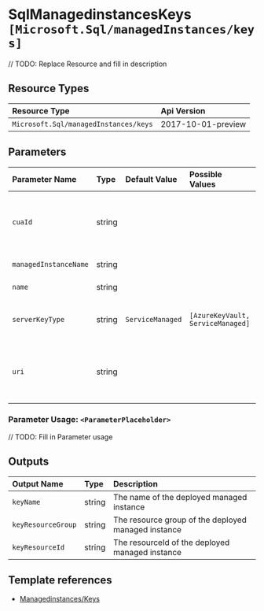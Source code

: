 # SqlManagedinstancesKeys `[Microsoft.Sql/managedInstances/keys]`

// TODO: Replace Resource and fill in description

## Resource Types

| Resource Type | Api Version |
| :-- | :-- |
| `Microsoft.Sql/managedInstances/keys` | 2017-10-01-preview |

## Parameters

| Parameter Name | Type | Default Value | Possible Values | Description |
| :-- | :-- | :-- | :-- | :-- |
| `cuaId` | string |  |  | Optional. Customer Usage Attribution id (GUID). This GUID must be previously registered |
| `managedInstanceName` | string |  |  | Name of the resource. |
| `name` | string |  |  | The name of the key |
| `serverKeyType` | string | `ServiceManaged` | `[AzureKeyVault, ServiceManaged]` | The encryption protector type like "ServiceManaged", "AzureKeyVault" |
| `uri` | string |  |  | The URI of the key. If the ServerKeyType is AzureKeyVault, then the URI is required. |

### Parameter Usage: `<ParameterPlaceholder>`

// TODO: Fill in Parameter usage

## Outputs

| Output Name | Type | Description |
| :-- | :-- | :-- |
| `keyName` | string | The name of the deployed managed instance |
| `keyResourceGroup` | string | The resource group of the deployed managed instance |
| `keyResourceId` | string | The resourceId of the deployed managed instance |

## Template references

- [Managedinstances/Keys](https://docs.microsoft.com/en-us/azure/templates/Microsoft.Sql/2017-10-01-preview/managedInstances/keys)
